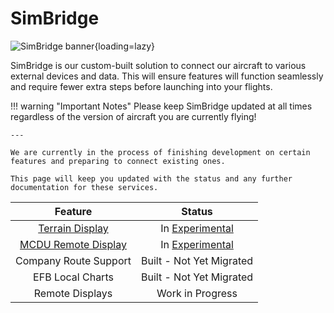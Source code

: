 <link rel="stylesheet" href="../../stylesheets/toc-tables.css">
<style>
    .md-typeset h1 {
        display: none;
    }
</style>

# SimBridge

![SimBridge banner](assets/simbridge/simbridge.png){loading=lazy}

SimBridge is our custom-built solution to connect our aircraft to various external devices and data. This will ensure features will function seamlessly and 
require fewer extra steps before launching into your flights.



!!! warning "Important Notes"
    Please keep SimBridge updated at all times regardless of the version of aircraft you are currently flying!
    
    ---

    We are currently in the process of finishing development on certain features and preparing to connect existing ones. 
    
    This page will keep you updated with the status and any further documentation for these services.

|                        Feature                        |                     Status                     |
|:-----------------------------------------------------:|:----------------------------------------------:|
|             [Terrain Display](terrain.md)             | In [Experimental](../fbw-a32nx/support/exp.md) |
| [MCDU Remote Display](remote-displays/remote-mcdu.md) | In [Experimental](../fbw-a32nx/support/exp.md) |
|                 Company Route Support                 |            Built - Not Yet Migrated            |
|                   EFB Local Charts                    |            Built - Not Yet Migrated            |
|                    Remote Displays                    |                Work in Progress                |


